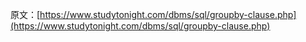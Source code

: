原文：[https://www.studytonight.com/dbms/sql/groupby-clause.php](https://www.studytonight.com/dbms/sql/groupby-clause.php)